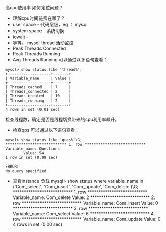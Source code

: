 高cpu使用率 如何定位问题？

- 理解cpu时间花费在哪了？
- user space - 代码层级，eg ： mysql
- system  space - 系统切换
- iowait - 
- 等等。
mysql thread 活动监控
- Peak Threads Connected
- Peak Threads Running 
- Avg Threads Running
可以通过以下语句查看：
```Mysql
mysql> show status like 'thread%';
+-------------------+-------+
| Variable_name     | Value |
+-------------------+-------+
| Threads_cached    | 7     |
| Threads_connected | 2     |
| Threads_created   | 10    |
| Threads_running   | 2     |
+-------------------+-------+
4 rows in set (0.01 sec)
```
检查线程数，确定是否是线程切换带来的cpu利用率飙升。

- 检查qps 
可以通过以下语句查看：
```Mysql
mysql> show status like 'ques%'\G;
*************************** 1. row ***************************
Variable_name: Questions
        Value: 54
1 row in set (0.09 sec)

ERROR: 
No query specified
```

- 查看instance 负载
mysql\> show status where variable_name in ('Com_select', 'Com_insert', 'Com_update', 'Com_delete')\G;
*************************** 1. row ***************************
Variable_name: Com_delete
Value: 2
*************************** 2. row ***************************
Variable_name: Com_insert
Value: 0
*************************** 3. row ***************************
Variable_name: Com_select
Value: 6
*************************** 4. row ***************************
Variable_name: Com_update
Value: 0
4 rows in set (0.00 sec)